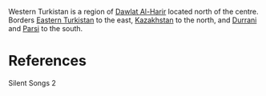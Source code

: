Western Turkistan is a region of [Dawlat Al-Harir](Dawlat%20Al-Harir.md) located north of the centre. Borders [Eastern Turkistan](Eastern%20Turkistan.md) to the east, [Kazakhstan](Kazakhstan.md) to the north, and [Durrani](Durrani.md) and [Parsi](Parsi.md) to the south.

# References
Silent Songs 2